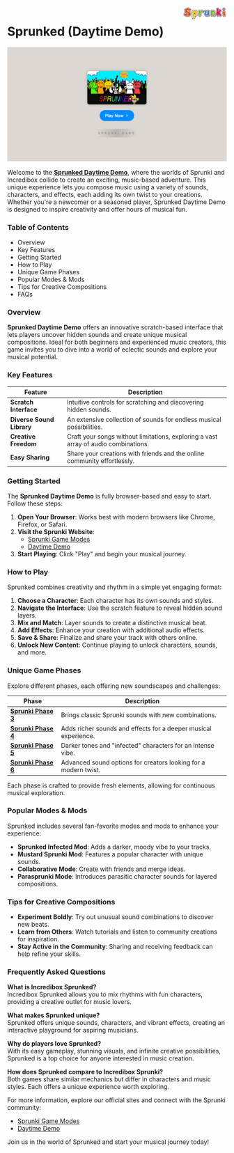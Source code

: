 <img align="right" width="100px" src="./assets/sprunki-logo.png" alt="Sprunki Online Logo">

# Sprunked (Daytime Demo)

<p align="center">
    <a href="https://sprunkionline.com/sprunked-daytime-demo-mod">
        <img src="./assets/play.png" alt="Sprunked Daytime Demo Game" width="800">
    </a>
</p>

Welcome to the **[Sprunked Daytime Demo](https://sprunkionline.com/sprunked-daytime-demo-mod)**, where the worlds of Sprunki and Incredibox collide to create an exciting, music-based adventure. This unique experience lets you compose music using a variety of sounds, characters, and effects, each adding its own twist to your creations. Whether you're a newcomer or a seasoned player, Sprunked Daytime Demo is designed to inspire creativity and offer hours of musical fun.

### Table of Contents
- Overview
- Key Features
- Getting Started
- How to Play
- Unique Game Phases
- Popular Modes & Mods
- Tips for Creative Compositions
- FAQs

### Overview

**Sprunked Daytime Demo** offers an innovative scratch-based interface that lets players uncover hidden sounds and create unique musical compositions. Ideal for both beginners and experienced music creators, this game invites you to dive into a world of eclectic sounds and explore your musical potential.

### Key Features

| Feature                | Description                                                                          |
|------------------------|--------------------------------------------------------------------------------------|
| **Scratch Interface**  | Intuitive controls for scratching and discovering hidden sounds.                     |
| **Diverse Sound Library** | An extensive collection of sounds for endless musical possibilities.             |
| **Creative Freedom**   | Craft your songs without limitations, exploring a vast array of audio combinations. |
| **Easy Sharing**       | Share your creations with friends and the online community effortlessly.            |

### Getting Started

The **Sprunked Daytime Demo** is fully browser-based and easy to start. Follow these steps:

1. **Open Your Browser**: Works best with modern browsers like Chrome, Firefox, or Safari.
2. **Visit the Sprunki Website**:
    - [Sprunki Game Modes](https://sprunkionline.com)
    - [Daytime Demo](https://sprunkionline.com/sprunked-daytime-demo-mod)
3. **Start Playing**: Click "Play" and begin your musical journey.

### How to Play

Sprunked combines creativity and rhythm in a simple yet engaging format:

1. **Choose a Character**: Each character has its own sounds and styles.
2. **Navigate the Interface**: Use the scratch feature to reveal hidden sound layers.
3. **Mix and Match**: Layer sounds to create a distinctive musical beat.
4. **Add Effects**: Enhance your creation with additional audio effects.
5. **Save & Share**: Finalize and share your track with others online.
6. **Unlock New Content**: Continue playing to unlock characters, sounds, and more.

### Unique Game Phases

Explore different phases, each offering new soundscapes and challenges:

| Phase                  | Description                                                                           |
|------------------------|---------------------------------------------------------------------------------------|
| **[Sprunki Phase 3](https://sprunkionline.com/phase/3)**    | Brings classic Sprunki sounds with new combinations.                                 |
| **[Sprunki Phase 4](https://sprunkionline.com/phase/4)**    | Adds richer sounds and effects for a deeper musical experience.                       |
| **[Sprunki Phase 5](https://sprunkionline.com/phase/5)**    | Darker tones and "infected" characters for an intense vibe.                           |
| **[Sprunki Phase 6](https://sprunkionline.com/phase/6)**    | Advanced sound options for creators looking for a modern twist.                       |

Each phase is crafted to provide fresh elements, allowing for continuous musical exploration.

### Popular Modes & Mods

Sprunked includes several fan-favorite modes and mods to enhance your experience:

- **Sprunked Infected Mod**: Adds a darker, moody vibe to your tracks.
- **Mustard Sprunki Mod**: Features a popular character with unique sounds.
- **Collaborative Mode**: Create with friends and merge ideas.
- **Parasprunki Mode**: Introduces parasitic character sounds for layered compositions.

### Tips for Creative Compositions

- **Experiment Boldly**: Try out unusual sound combinations to discover new beats.
- **Learn from Others**: Watch tutorials and listen to community creations for inspiration.
- **Stay Active in the Community**: Sharing and receiving feedback can help refine your skills.

### Frequently Asked Questions

**What is Incredibox Sprunked?**  
Incredibox Sprunked allows you to mix rhythms with fun characters, providing a creative outlet for music lovers.

**What makes Sprunked unique?**  
Sprunked offers unique sounds, characters, and vibrant effects, creating an interactive playground for aspiring musicians.

**Why do players love Sprunked?**  
With its easy gameplay, stunning visuals, and infinite creative possibilities, Sprunked is a top choice for anyone interested in music creation.

**How does Sprunked compare to Incredibox Sprunki?**  
Both games share similar mechanics but differ in characters and music styles. Each offers a unique experience worth exploring.

For more information, explore our official sites and connect with the Sprunki community:

- [Sprunki Game Modes](https://sprunkionline.com)
- [Daytime Demo](https://sprunkionline.com/sprunked-daytime-demo-mod)

Join us in the world of Sprunked and start your musical journey today!
